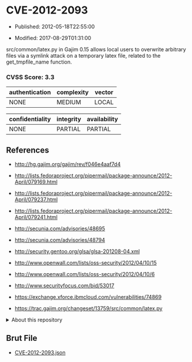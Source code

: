 # CVE-2012-2093

- Published: 2012-05-18T22:55:00

- Modified: 2017-08-29T01:31:00

src/common/latex.py in Gajim 0.15 allows local users to overwrite arbitrary files via a symlink attack on a temporary latex file, related to the get_tmpfile_name function.

### CVSS Score: **3.3**

| authentication | complexity | vector |
| --- | --- | --- |
| NONE | MEDIUM | LOCAL |

| confidentiality | integrity | availability |
| --- | --- | --- |
| NONE | PARTIAL | PARTIAL |

## References

* http://hg.gajim.org/gajim/rev/f046e4aaf7d4

* http://lists.fedoraproject.org/pipermail/package-announce/2012-April/079169.html

* http://lists.fedoraproject.org/pipermail/package-announce/2012-April/079237.html

* http://lists.fedoraproject.org/pipermail/package-announce/2012-April/079241.html

* http://secunia.com/advisories/48695

* http://secunia.com/advisories/48794

* http://security.gentoo.org/glsa/glsa-201208-04.xml

* http://www.openwall.com/lists/oss-security/2012/04/10/15

* http://www.openwall.com/lists/oss-security/2012/04/10/6

* http://www.securityfocus.com/bid/53017

* https://exchange.xforce.ibmcloud.com/vulnerabilities/74869

* https://trac.gajim.org/changeset/13759/src/common/latex.py

<details>
<summary>About this repository</summary> 

  This repository is part of the project [Live Hack CVE](https://github.com/Live-Hack-CVE). Main website can be found [www.live-hack.org](https://www.live-hack.org) 
  
  Made by [Sn0wAlice](https://github.com/Sn0wAlice) for the people that care about security and need to have a feed of the latest CVEs. Hope you enjoy it, don't forget to star the repo and follow me on [Twitter](https://twitter.com/Sn0wAlice) and [Github](https://github.com/Sn0wAlice). And that is my [personnal website](https://www.alice-snow.me/)

  - [Home Page](https://github.com/Live-Hack-CVE)
  - [Framework](https://github.com/Live-Hack-CVE/cve-framework)
  - [CVE database](https://github.com/Live-Hack-CVE/full_database)
  - [Changelog](https://github.com/Live-Hack-CVE/Changelog)
</details>

## Brut File

* [CVE-2012-2093.json](https://raw.githubusercontent.com/Live-Hack-CVE/full_database/main/cves/2012/CVE-2012-2093.json)

